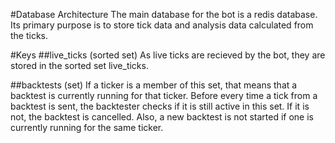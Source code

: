 #Database Architecture
The main database for the bot is a redis database.  Its primary purpose is to store tick data and analysis data calculated from the ticks.  

#Keys
##live_ticks (sorted set)
As live ticks are recieved by the bot, they are stored in the sorted set live_ticks.  

##backtests (set)
If a ticker is a member of this set, that means that a backtest is currently running for that ticker.  Before every time a tick from a backtest is sent, the backtester checks if it is still active in this set.  If it is not, the backtest is cancelled.  Also, a new backtest is not started if one is currently running for the same ticker.  